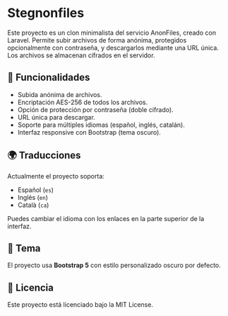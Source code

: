 # Stegnonfiles

Este proyecto es un clon minimalista del servicio AnonFiles, creado con Laravel. Permite subir archivos de forma anónima, protegidos opcionalmente con contraseña, y descargarlos mediante una URL única. Los archivos se almacenan cifrados en el servidor.

## 🚀 Funcionalidades

- Subida anónima de archivos.
- Encriptación AES-256 de todos los archivos.
- Opción de protección por contraseña (doble cifrado).
- URL única para descargar.
- Soporte para múltiples idiomas (español, inglés, catalán).
- Interfaz responsive con Bootstrap (tema oscuro).

## 🌍 Traducciones

Actualmente el proyecto soporta:

- Español (`es`)
- Inglés (`en`)
- Català (`ca`)

Puedes cambiar el idioma con los enlaces en la parte superior de la interfaz.

## 🎨 Tema

El proyecto usa **Bootstrap 5** con estilo personalizado oscuro por defecto.

## 📄 Licencia

Este proyecto está licenciado bajo la MIT License.
